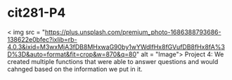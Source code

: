 # cit281-P4 
< img src = "https://plus.unsplash.com/premium_photo-1686388793686-138622e0bfec?ixlib=rb-4.0.3&ixid=M3wxMjA3fDB8MHxwaG90by1wYWdlfHx8fGVufDB8fHx8fA%3D%3D&auto=format&fit=crop&w=870&q=80" alt = "Image">
Project 4: We created multiple functions that were able to answer questions and would cahnged based on the information we put in it. 
